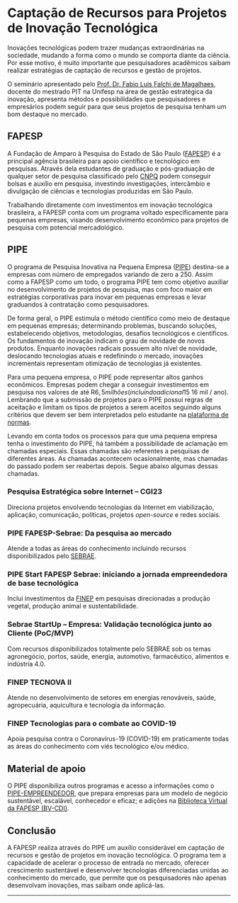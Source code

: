 # Captação de Recursos para Projetos de Inovação Tecnológica

Inovações tecnológicas podem trazer mudanças extraordinárias na sociedade, mudando a forma como o mundo se comporta diante da ciência. Por esse motivo, é muito importante que pesquisadores acadêmicos saibam realizar estratégias de captação de recursos e gestão de projetos. 

O seminário apresentado pelo [Prof. Dr. Fabio Luis Falchi de Magalhaes](https://www.linkedin.com/in/fabio-luis-falchi-de-magalhaes-34038224/), docente do mestrado PIT na Unifesp na área de gestão estratégica da inovação, apresenta métodos e possibilidades que pesquisadores e empresários podem seguir para que seus projetos de pesquisa tenham um bom destaque no mercado.

## FAPESP

A Fundação de Amparo à Pesquisa do Estado de São Paulo ([FAPESP](https://fapesp.br)) é a principal agência brasileira para apoio científico e tecnológico em pesquisas. Através dela estudantes de graduação e pós-graduação de qualquer setor de pesquisa classificado pelo [CNPQ](https://www.gov.br/cnpq/pt-br) podem conseguir bolsas e auxílio em pesquisa, investindo investigações, intercâmbio e divulgação de ciências e tecnologias produzidas em São Paulo.

Trabalhando diretamente com investimentos em inovação tecnológica brasileira, a FAPESP conta com um programa voltado especificamente para pequenas empresas, visando desenvolvimento econômico para projetos de pesquisa com potencial mercadológico.

## PIPE

O programa de Pesquisa Inovativa na Pequena Empresa ([PIPE](https://fapesp.br/pipe/)) destina-se a empresas com número de empregados variando de zero a 250. Assim como a FAPESP como um todo, o programa PIPE tem como objetivo auxiliar no desenvolvimento de projetos de pesquisa, mas com foco maior em estratégias corporativas para inovar em pequenas empresas e levar graduandos à contratação como pesquisadores.

De forma geral, o PIPE estimula o método científico como meio de destaque em pequenas empresas; determinando problemas, buscando soluções, estabelecendo objetivos, metodologias, desafios tecnológicos e científicos. Os fundamentos de inovação indicam o grau de novidade de novos produtos. Enquanto inovações radicais possuem alto nível de novidade, deslocando tecnologias atuais e redefinindo o mercado, inovações incrementais representam otimização de tecnologias já existentes.

Para uma pequena empresa, o PIPE pode representar altos ganhos econômicos. Empresas podem chegar a conseguir investimentos em pesquisa nos valores de até R$6,5 milhões (incluindo adicional 15% do total aprovado + R$ 16 mil / ano). Lembrando que a submissão de projetos para o PIPE possui regras de aceitação e limitam os tipos de projetos a serem aceitos seguindo alguns critérios que devem ser bem interpretados pelo estudante na [plataforma de normas](https://fapesp.br/pipe/normas/).

Levando em conta todos os processos para que uma pequena empresa tenha o investimento do PIPE, há também a possibilidade de aclamação em chamadas especiais. Essas chamadas são referentes a pesquisas de diferentes áreas. As chamadas acontecem ocasionalmente, mas chamadas do passado podem ser reabertas depois. Segue abaixo algumas dessas chamadas.

### Pesquisa Estratégica sobre Internet – CGI23

Direciona projetos envolvendo tecnologias da Internet em viabilização, aplicação, comunicação, políticas, projetos *open-source* e redes sociais.

### PIPE FAPESP-Sebrae: Da pesquisa ao mercado

Atende a todas as áreas do conhecimento incluindo recursos disponibilizados pelo [SEBRAE](https://sebrae.com.br/sites/PortalSebrae/).

### PIPE Start FAPESP Sebrae: iniciando a jornada empreendedora de base tecnológica

Inclui investimentos da [FINEP](http://www.finep.gov.br) em pesquisas direcionadas a produção vegetal, produção animal e sustentabilidade.

### Sebrae StartUp – Empresa: Validação tecnológica junto ao Cliente (PoC/MVP)

Com recursos disponibilizados totalmente pelo SEBRAE sob os temas agronegócio, portos, saúde, energia, automotivo, farmacêutico, alimentos e indústria 4.0.

### FINEP TECNOVA II

Atende no desenvolvimento de setores em energias renováveis, saúde, agropecuária, aquicultura e tecnologia da informação.

### FINEP Tecnologias para o combate ao COVID-19

Apoia pesquisa contra o Coronavírus-19 (COVID-19) em praticamente todas as áreas do conhecimento com viés tecnológico e/ou médico.

## Material de apoio

O PIPE disponibiliza outros programas e acesso a informações como o [PIPE-EMPREENDEDOR](https://fapesp.br/pipe/empreendedor/), que prepara empresas para um modelo de negócio sustentável, escalável, conhecedor e eficaz; e adições na [Biblioteca Virtual da FAPESP (BV-CDI)](https://bv.fapesp.br/pt/).

## Conclusão

A FAPESP realiza através do PIPE um auxílio considerável em captação de recursos e gestão de projetos em inovação tecnológica. O programa tem a capacidade de acelerar o processo de entrada no mercado, oferecer crescimento sustentável e desenvolver tecnologias diferenciadas unidas ao conhecimento do mercado, que permite que os pesquisadores não apenas desenvolvam inovações, mas saibam onde aplicá-las.

---
